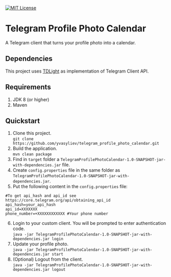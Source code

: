 [![MIT License](http://img.shields.io/badge/license-MIT-blue.svg?style=flat)](https://github.com/yvasyliev/java-vk-bots-long-poll-api/blob/master/LICENSE)
# Telegram Profile Photo Calendar
A Telegram client that turns your profile photo into a calendar.

## Dependencies
This project uses [TDLight](https://github.com/tdlight-team/tdlight) as implementation of Telegram Client API.

## Requirements
1. JDK 8 (or higher)
2. Maven

## Quickstart
1. Clone this project.<br/>
`git clone https://github.com/yvasyliev/telegram_profile_photo_calendar.git`
2. Build the application.<br/>
`mvn clean package`
3. Find in `target` folder a `TelegramProfilePhotoCalendar-1.0-SNAPSHOT-jar-with-dependencies.jar` file.<br/>
4. Create `config.properties` file in the same folder as `TelegramProfilePhotoCalendar-1.0-SNAPSHOT-jar-with-dependencies.jar`.<br/>
5. Put the following content in the `config.properties` file:<br/>
```properties
#To get api_hash and api_id see https://core.telegram.org/api/obtaining_api_id
api_hash=your_api_hash
api_id=XXXXXXX
phone_number=+XXXXXXXXXXXX #Your phone number
```
6. Login to your custom client. You will be prompted to enter authentication code.<br/>
`java -jar TelegramProfilePhotoCalendar-1.0-SNAPSHOT-jar-with-dependencies.jar login`
7. Update your profile photo.<br/>
`java -jar TelegramProfilePhotoCalendar-1.0-SNAPSHOT-jar-with-dependencies.jar start`
8. (Optional) Logout from the client.<br/>
`java -jar TelegramProfilePhotoCalendar-1.0-SNAPSHOT-jar-with-dependencies.jar logout`
